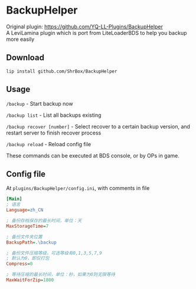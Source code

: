 # BackupHelper

Original plugin: https://github.com/YQ-LL-Plugins/BackupHelper  
A LeviLamina plugin which is port from LiteLoaderBDS to help you backup more easily

## Download

```
lip install github.com/ShrBox/BackupHelper
```

## Usage

`/backup` - Start backup now

`/backup list` - List all backups existing

`/backup recover [number]` - Select recover to a certain backup version, and restart server to finish recover process

`/backup reload` - Reload config file

These commands can be executed at BDS console, or by OPs in game.



## Config file

At `plugins/BackupHelper/config.ini`, with comments in file

```ini
[Main]
; 语言
Language=zh_CN

; 备份存档保存的最长时间，单位：天
MaxStorageTime=7

; 备份文件夹位置
BackupPath=.\backup

; 备份文件压缩等级，可选等级有0,1,3,5,7,9
; 默认为0，即仅打包
Compress=0

; 等待压缩的最长时间，单位：秒，如果为0则无限等待
MaxWaitForZip=1800
```

